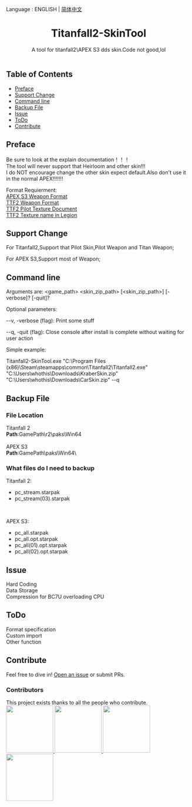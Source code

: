 Language : ENGLISH | [简体中文](./README.zh-CN.md)
<h1 align="center">Titanfall2-SkinTool</h1>

<div align="center">A tool for titanfall2\APEX S3 dds skin.Code not good,lol</div><br>

## Table of Contents

- [Preface](#preface)
- [Support Change](#support-change)
- [Command line](#command-line)
- [Backup File](#backup-file)
- [Issue](#issue)
- [ToDo](#todo)
- [Contribute](#contribute)

## Preface

Be sure to look at the explain documentation！！！<br>
The tool will never support that Heirloom and other skin!!!<br>
I do NOT encourage change the other skin expect default.Also don't use it in the normal APEX!!!!!!!

Format Requierment:<br>
[APEX S3 Weapon Format](Documents/APEX_S3_Weapon_Format.docx)<br>
[TTF2 Weapon Format](Documents/TTF2_Weapon_Format.docx)<br>
[TTF2 Pilot Texture Document](Documents/TTF2_Pilot_Texture_Document.docx)<br>
[TTF2 Texture name in Legion](Documents/Texture%20name%20in%20Legion.txt)

## Support Change

For Titanfall2,Support that Pilot Skin,Pilot Weapon and Titan Weapon;


For APEX S3,Support most of Weapon;

## Command line

Arguments are: <game_path> <skin_zip_path> [<skin_zip_path>] [-verbose]? [-quit]?

Optional parameters:

--v, -verbose (flag): Print some stuff

--q, -quit (flag): Close console after install is complete without waiting for user action

Simple example:

Titanfall2-SkinTool.exe "C:\Program Files (x86)\Steam\steamapps\common\Titanfall2\Titanfall2.exe" "C:\Users\whothis\Downloads\KraberSkin.zip" "C:\Users\whothis\Downloads\CarSkin.zip" --q

## Backup File

### File Location

Titanfall 2<br>
**Path**:GamePath\r2\paks\Win64\
<br>
APEX S3<br>
**Path**:GamePath\paks\Win64\

### What files do I need to backup

Titanfall 2:
<br>
- pc_stream.starpak
- pc_stream(03).starpak
<br>

APEX S3:
<br>
- pc_all.starpak
- pc_all.opt.starpak
- pc_all(01).opt.starpak
- pc_all(02).opt.starpak


## Issue
Hard Coding<br>
Data Storage<br>
Compression for BC7U overloading CPU<br>


## ToDo

Format specification
<br>
Custom import
<br>
Other function 

## Contribute
Feel free to dive in! [Open an issue](https://github.com/zxcPandora/Titanfall2-SkinTool/issues/new) or submit PRs.

### Contributors

This project exists thanks to all the people who contribute. 
<a href="https://github.com/zxcPandora/Titanfall2-SkinTool/graphs/contributors"><br>
  <img src="https://avatars.githubusercontent.com/u/81985226?v=4" width="128" height="128">
  <img src="https://avatars.githubusercontent.com/u/18037145?v=4" width="128" height="128">
  <img src="https://avatars.githubusercontent.com/u/18683538?v=4" width="128" height="128">
  <img src="https://avatars.githubusercontent.com/u/37307454?v=4" width="128" height="128">
</a>
